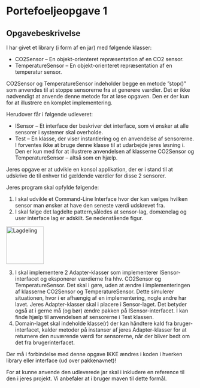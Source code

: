# Portefoeljeopgave 1

## Opgavebeskrivelse


I har givet et library (i form af en jar) med følgende klasser:

* CO2Sensor – En objekt-orienteret repræsentation af en CO2 sensor.
* TemperatureSensor – En objekt-orienteret repræsentation af en temperatur sensor.

CO2Sensor og TemperatureSensor indeholder begge en metode ”stop()” som anvendes til at stoppe sensorerne fra at generere værdier. Det er ikke nødvendigt at anvende denne metode for at løse opgaven. Den er der kun for at illustrere en komplet implementering.

Herudover får i følgende udleveret:

* ISensor – Et interface der beskriver det interface, som vi ønsker at alle sensorer i systemer skal overholde.
* Test – En klasse, der viser instantiering og en anvendelse af sensorerne. I forventes ikke at bruge denne klasse til at udarbejde jeres løsning i. Den er kun med for at illustrere anvendelsen af klasserne CO2Sensor og TemperatureSensor – altså som en hjælp.

Jeres opgave er at udvikle en konsol applikation, der er i stand til at udskrive de til enhver tid gældende værdier for disse 2 sensorer.

Jeres program skal opfylde følgende:

1. I skal udvikle et Command-Line Interface hvor der kan vælges hvilken sensor man ønsker at have den seneste værdi udskrevet fra.
2. I skal følge det lagdelte pattern,således at sensor-lag, domænelag og user interface lag er adskilt. Se nedenstående figur.

<img src="../Users/Pc/Documents/4_semester_tek/SoftwareiCyberFysiskeSystemer/pakkediagramOpgave1.PNG" alt="Lagdeling" style="height: 100px; width:100px;"/>

3. I skal implementere 2 Adapter-klasser som implementerer ISensor-interfacet og eksponerer værdierne fra hhv. CO2Sensor og TemperatureSensor. Det skal i gøre, uden at ændre i implementeringen af klasserne CO2Sensor og TemperatureSensor. Dette simulerer situationen, hvor i er afhængig af en implementering, nogle andre har lavet. Jeres Adapter-klasser skal i placere i Sensor-laget. Det betyder også at i gerne må (og bør) ændre pakken på ISensor-interfacet. I kan finde hjælp til anvendelsen af sensorerne i Test klassen.
4. Domain-laget skal indeholde klasse(r) der kan håndtere kald fra bruger-interfacet, kalder metoder på instanser af jeres Adapter-klasser for at returnere den nuværende værdi for sensorerne, når der bliver bedt om det fra brugerinterfacet.

Der må i forbindelse med denne opgave IKKE ændres i koden i hverken library eller interface (ud over pakkenavnet)!

For at kunne anvende den udleverede jar skal i inkludere en reference til den i jeres projekt. Vi anbefaler at i bruger maven til dette formål.